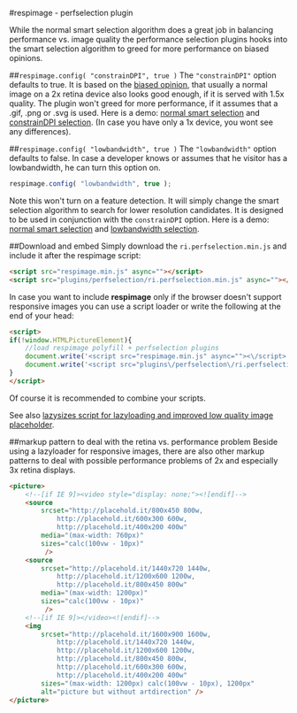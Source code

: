 
#respimage - perfselection plugin

While the normal smart selection algorithm does a great job in balancing performance vs. image quality the performance selection plugins hooks into the smart selection algorithm to greed for more performance on biased opinions.

##``respimage.config( "constrainDPI", true )``
The ``"constrainDPI"`` option defaults to true. It is based on the [biased opinion](http://www.quirksmode.org/blog/archives/2012/03/the_ipad_3_and.html), that usually a normal image on a 2x retina device also looks good enough, if it is served with 1.5x quality. The plugin won't greed for more performance, if it assumes that a .gif, .png or .svg is used. Here is a demo: [normal smart selection](http://rawgit.com/aFarkas/respimage/stable/cfg/child.html) and [constrainDPI selection](http://rawgit.com/aFarkas/respimage/stable/cfg/child.html?perfselection). (In case you have only a 1x device, you wont see any differences).

##``respimage.config( "lowbandwidth", true )``
The ``"lowbandwidth"`` option defaults to false. In case a developer knows or assumes that he visitor has a lowbandwidth, he can turn this option on.

```js
respimage.config( "lowbandwidth", true );
```

Note this won't turn on a feature detection. It will simply change the smart selection algorithm to search for lower resolution candidates. It is designed to be used in conjunction with the ``constrainDPI`` option.
Here is a demo: [normal smart selection](http://rawgit.com/aFarkas/respimage/stable/cfg/child.html) and [lowbandwidth selection](http://rawgit.com/aFarkas/respimage/stable/cfg/child.html?lowbandwidth).

##Download and embed
Simply download the ``ri.perfselection.min.js`` and include it after the respimage script:

```html
<script src="respimage.min.js" async=""></script>
<script src="plugins/perfselection/ri.perfselection.min.js" async=""></script>
```

In case you want to include **respimage** only if the browser doesn't support responsive images you can use a script loader or write the following at the end of your head:

```html
<script>
if(!window.HTMLPictureElement){
	//load respimage polyfill + perfselection plugins
	document.write('<script src="respimage.min.js" async=""><\/script>');
	document.write('<script src="plugins\/perfselection\/ri.perfselection.min.js" async=""><\/script>');
}
</script>
```

Of course it is recommended to combine your scripts.

See also [lazysizes script for lazyloading and improved low quality image placeholder](https://github.com/aFarkas/lazysizes).

##markup pattern to deal with the retina vs. performance problem
Beside using a lazyloader for responsive images, there are also other markup patterns to deal with possible performance problems of 2x and especially 3x retina displays.


```html
<picture>
	<!--[if IE 9]><video style="display: none;"><![endif]-->
    <source
    	srcset="http://placehold.it/800x450 800w,
    		http://placehold.it/600x300 600w,
        	http://placehold.it/400x200 400w"
        media="(max-width: 760px)"
        sizes="calc(100vw - 10px)"
         />
    <source
		srcset="http://placehold.it/1440x720 1440w,
			http://placehold.it/1200x600 1200w,
			http://placehold.it/800x450 800w"
		media="(max-width: 1200px)"
		sizes="calc(100vw - 10px)"
		 />
    <!--[if IE 9]></video><![endif]-->
    <img
    	srcset="http://placehold.it/1600x900 1600w,
    		http://placehold.it/1440x720 1440w,
    		http://placehold.it/1200x600 1200w,
        	http://placehold.it/800x450 800w,
        	http://placehold.it/600x300 600w,
        	http://placehold.it/400x200 400w"
        sizes="(max-width: 1200px) calc(100vw - 10px), 1200px"
        alt="picture but without artdirection" />
</picture>
```
